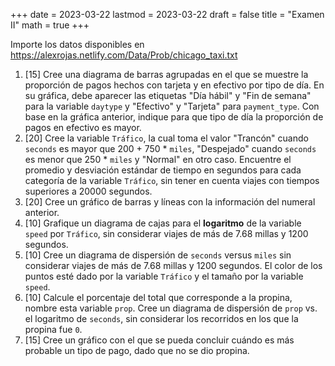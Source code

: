 +++
date      = 2023-03-22
lastmod   = 2023-03-22
draft     = false
title     = "Examen II"
math      = true
+++

Importe los datos disponibles en https://alexrojas.netlify.com/Data/Prob/chicago_taxi.txt

1. [15] Cree una diagrama de barras agrupadas en el que se muestre la proporción de pagos hechos con tarjeta y en efectivo por tipo de día. En su gráfica, debe aparecer las etiquetas "Día hábil" y "Fin de semana" para la variable `daytype` y "Efectivo" y "Tarjeta" para `payment_type`. Con base en la gráfica anterior, indique para que tipo de día la proporción de pagos en efectivo es mayor.
2. [20] Cree la variable `Tráfico`, la cual toma el valor "Trancón" cuando `seconds` es mayor que 200 + 750 * `miles`, "Despejado" cuando `seconds` es menor que 250 * `miles` y "Normal" en otro caso. Encuentre el promedio y desviación estándar de tiempo en segundos para cada categoría de la variable `Tráfico`, sin tener en cuenta viajes con tiempos superiores a 20000 segundos.
3. [20] Cree un gráfico de barras y líneas con la información del numeral anterior.
4. [10] Grafique un diagrama de cajas para el **logaritmo** de la variable `speed` por `Tráfico`, sin considerar viajes de más de 7.68 millas y 1200 segundos.
5. [10] Cree un diagrama de dispersión de `seconds` versus `miles` sin considerar viajes de más de 7.68 millas y 1200 segundos. El color de los puntos esté dado por la variable `Tráfico` y el tamaño por la variable `speed`. 
6. [10] Calcule el porcentaje del total que corresponde a la propina, nombre esta variable `prop`. Cree un diagrama de dispersión de `prop` vs. el logaritmo de `seconds`, sin considerar los recorridos en los que la propina fue `0`.
7. [15] Cree un gráfico con el que se pueda concluir cuándo es más probable un tipo de pago, dado que no se dio propina.
